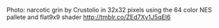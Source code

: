 Photo: narcotic grin by Crustolio in 32x32 pixels using the 64 color NES pallete and flat9x9 shader http://tmblr.co/ZEd7Xy1J5qEI6